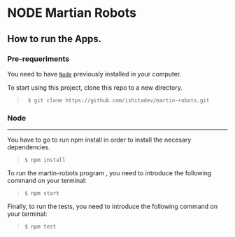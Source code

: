 NODE Martian Robots
==============

##  How to run the Apps.

### Pre-requeriments

You need to have [```Node```](https://nodejs.org/es/) previously installed in your computer.

To start using this project, clone this repo to a new directory.
> ```console
>  $ git clone https://github.com/ishitadev/martin-robots.git
> ```

### Node
***

You have to go to run npm install in order to install the necesary dependencies.
> ```console
> $ npm install
> ```


To run the martin-robots program , you need to introduce the following command on your terminal:
>```console
>$ npm start
>```


Finally, to run the tests, you need to introduce the following command on your terminal:
>```console
>$ npm test
>```
